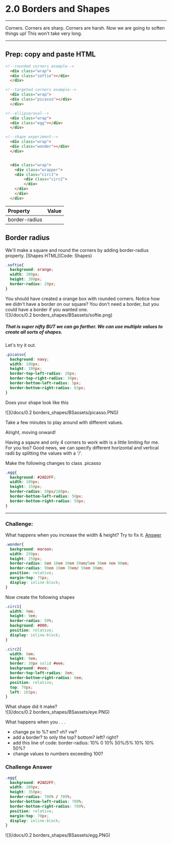 # 2.0 Borders and Shapes

---

Corners. Corners are sharp. Corners are harsh. Now we are going to soften things up! This won't take very long.

---

## Prep: copy and paste HTML

```html
<!--rounded corners example-->
  <div class="wrap">
  <div class="softie"></div>
  </div>

<!--targeted corners example-->
  <div class="wrap">
  <div class="picasso"></div>
  </div>

<!--ellipse/oval-->
  <div class="wrap">
  <div class="egg"></div>
  </div>

<!--shape experiment-->
  <div class="wrap">
  <div class="wonder"></div>
  </div>


  <div class="wrap">
    <div class="wrapper">
    <div class="circ1">
        <div class="circ2">
        </div>
    </div>
    </div>
  </div>
```

| Property | Value |
| :--- | :--- |
| border-radius |  |

## Border radius

We'll make a square and round the corners by adding border-radius property. [Shapes HTML](Code: Shapes)

```css
.softie{
  background: orange;
  width: 300px;
  height: 300px;
  border-radius: 20px;
}
```

You should have created a orange box with rounded corners.  Notice how we didn't have a border on our square? You don't need a border, but you could have a border if you wanted one.  
![](/docs/0.2 borders_shapes/BSassets/softie.png)

##### That is super nifty BUT we can go farther. We can use multiple values to create all sorts of shapes.

Let's try it out.

```css
.picasso{
  background: navy;
  width: 100px;
  height: 100px;
  border-top-left-radius: 20px;
  border-top-right-radius: 30px;
  border-bottom-left-radius: 5px;
  border-bottom-right-radius: 65px;
}
```

Does your shape look like this

![](/docs/0.2 borders_shapes/BSassets/picasso.PNG)

Take a few minutes to play around with different values.

Alright, moving onward!

Having a sqaure and only 4 corners to work with is a little limiting for me. For you too? Good news, we can specify different horizontal and vertical radii by splitting the values with a '/'.

Make the following changes to class .picasso

```css
.egg{
  background: #2AD2FF;
  width: 100px;
  height: 150px;
  border-radius: 50px/100px;
  border-bottom-left-radius: 50px;
  border-bottom-right-radius: 50px;
}
```



---

### Challenge:

What happens when you increase the width & height? Try to fix it.  [Answer](#challenge-answer)

```css
.wonder{
  background: maroon;
  width: 250px;
  height: 250px;
  border-radius: 8em 18em 30em 50em/5em 30em 4em 90em;
  border-radius: 90em 10em 70em/ 50em 30em; 
  position: relative;
  margin-top: 75px;
  display: inline-block;
}
```

  
Now create the following shapes

```css
.circ1{
  width: 9em;
  height: 9em;
  border-radius: 50%;
  background: #000;
  position: relative;
  display: inline-block;
}

.circ2{
  width: 9em;
  height: 9em;
  border: 30px solid #eee;
  background: #eee;
  border-top-left-radius: 8em;
  border-bottom-right-radius: 8em;
  position: relative;
  top: 70px;
  left: 165px;
}
```

What shape did it make?  
![](/docs/0.2 borders_shapes/BSassets/eye.PNG)

What happens when you . . .

* change px to %? em? vh? vw?
* add a border? to only the top? bottom? left? right?
* add this line of code: border-radius: 10% 0 10% 50%/5% 10% 10% 50%?
* change values to numbers exceeding 100?

### Challenge Answer

```css
.egg{
  background: #2AD2FF;
  width: 200px;
  height: 350px;
  border-radius: 700% / 700%;
  border-bottom-left-radius: 700%;
  border-bottom-right-radius: 700%;
  position: relative;
  margin-top: 70px;
  display: inline-block;
}
```

![](/docs/0.2 borders_shapes/BSassets/egg.PNG)

